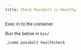 ```yaml
---
title: Check Passbolt is Healthy
---
```


Exec in to the container

Run the below in `bin/`

```shell
./cake passbolt healthcheck
```
